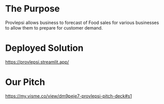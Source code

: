 # The Purpose
Provlepsi allows business to forecast of Food sales for various businesses to allow them to prepare for customer demand.

# Deployed Solution
https://provlepsi.streamlit.app/

# Our Pitch
https://my.visme.co/view/dm9peje7-provlepsi-pitch-deck#s1
